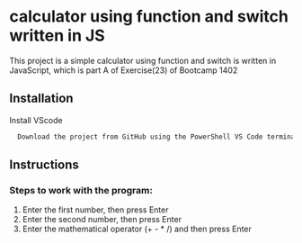 
# calculator using function and switch written in JS

This project is a simple calculator using function and switch is written in JavaScript,
 which is part A of Exercise(23) of Bootcamp 1402

## Installation

Install VScode

```bash
  Download the project from GitHub using the PowerShell VS Code terminal

```

## Instructions

### Steps to work with the program:
1. Enter the first number, then press Enter
3. Enter the second number, then press Enter
2. Enter the mathematical operator (+ - * /) and then press Enter